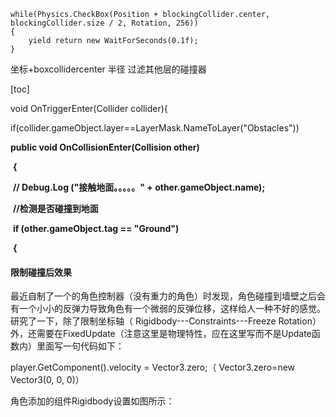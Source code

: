 ```
while(Physics.CheckBox(Position + blockingCollider.center, blockingCollider.size / 2, Rotation, 256))
{
    yield return new WaitForSeconds(0.1f);
}
```

坐标+boxcollidercenter 半径 过滤其他层的碰撞器

[toc]





void OnTriggerEnter(Collider collider){

if(collider.gameObject.layer==LayerMask.NameToLayer("Obstacles"))



**public void OnCollisionEnter(Collision other)**

​	**{**

​		**// Debug.Log ("接触地面。。。。。" + other.gameObject.name);**

​		**//检测是否碰撞到地面**

​		**if (other.gameObject.tag == "Ground")**

​		**{**



#### 限制碰撞后效果

最近自制了一个的角色控制器（没有重力的角色）时发现，角色碰撞到墙壁之后会有一个小小的反弹力导致角色有一个微弱的反弹位移，这样给人一种不好的感觉。
研究了一下，除了限制坐标轴（ Rigidbody---Constraints---Freeze Rotation）外，还需要在FixedUpdate（注意这里是物理特性，应在这里写而不是Update函数内）里面写一句代码如下：

player.GetComponent<Rigidbody>().velocity = Vector3.zero;（ Vector3.zero=new Vector3(0, 0, 0)）

角色添加的组件Rigidbody设置如图所示：